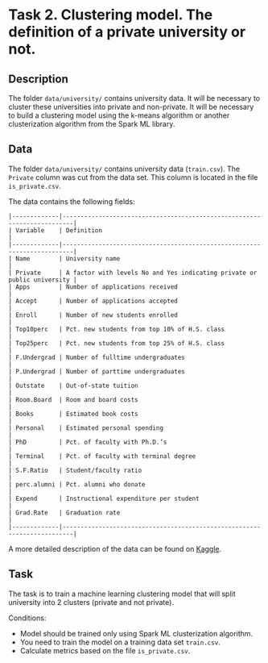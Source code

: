# Task 2. Clustering model. The definition of a private university or not.

## Description

The folder `data/university/` contains university data.
It will be necessary to cluster these universities into private and non-private.
It will be necessary to build a clustering model using the k-means algorithm or another clusterization algorithm from the Spark ML library.

## Data

The folder `data/university/` contains university data (`train.csv`).
The `Private` column was cut from the data set.
This column is located in the file `is_private.csv`.

The data contains the following fields:

    |-------------|-------------------------------------------------------------------------|
    | Variable    | Definition                                                              |
    |-------------|-------------------------------------------------------------------------|
    | Name        | University name                                                         |
    | Private     | A factor with levels No and Yes indicating private or public university |
    | Apps        | Number of applications received                                         |
    | Accept      | Number of applications accepted                                         |
    | Enroll      | Number of new students enrolled                                         |
    | Top10perc   | Pct. new students from top 10% of H.S. class                            |
    | Top25perc   | Pct. new students from top 25% of H.S. class                            |
    | F.Undergrad | Number of fulltime undergraduates                                       |
    | P.Undergrad | Number of parttime undergraduates                                       |
    | Outstate    | Out-of-state tuition                                                    |
    | Room.Board  | Room and board costs                                                    |
    | Books       | Estimated book costs                                                    |
    | Personal    | Estimated personal spending                                             |
    | PhD         | Pct. of faculty with Ph.D.’s                                            |
    | Terminal    | Pct. of faculty with terminal degree                                    |
    | S.F.Ratio   | Student/faculty ratio                                                   |
    | perc.alumni | Pct. alumni who donate                                                  |
    | Expend      | Instructional expenditure per student                                   |
    | Grad.Rate   | Graduation rate                                                         |
    |-------------|-------------------------------------------------------------------------|

A more detailed description of the data can be found on [Kaggle](https://www.kaggle.com/karthickaravindan/k-means-clustering-project/).

## Task

The task is to train a machine learning clustering model that will split university into 2 clusters (private and not private).

Conditions:
* Model should be trained only using Spark ML clusterization algorithm.
* You need to train the model on a training data set `train.csv`.
* Calculate metrics based on the file `is_private.csv`.
